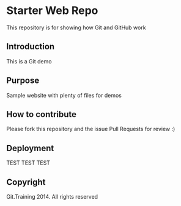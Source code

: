 # Starter Web Repo

This repository is for showing how Git and GitHub work

## Introduction

This is a Git demo
## Purpose

Sample website with plenty of files for demos

## How to contribute

Please fork this repository and the issue Pull Requests for review :)

## Deployment

TEST TEST TEST

## Copyright

Git.Training 2014. All rights reserved
